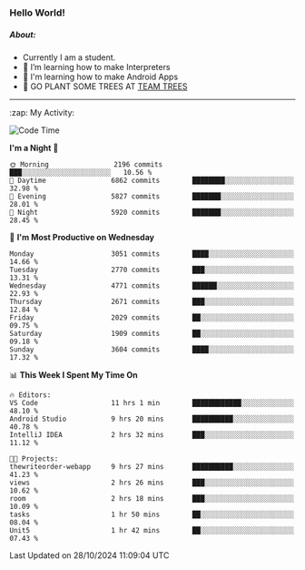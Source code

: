 ### Hello World!

##### About:
- Currently I am a student.
- 🌱 I’m learning how to make Interpreters
- 🌱 I'm learning how to make Android Apps
- 🌱 GO PLANT SOME TREES AT [TEAM TREES](https://teamtrees.org/)

---
  <summary>:zap: My Activity:</summary>
  
<!--START_SECTION:waka-->
![Code Time](http://img.shields.io/badge/Code%20Time-1%2C553%20hrs%2046%20mins-blue)

**I'm a Night 🦉** 

```text
🌞 Morning                2196 commits        ███░░░░░░░░░░░░░░░░░░░░░░   10.56 % 
🌆 Daytime                6862 commits        ████████░░░░░░░░░░░░░░░░░   32.98 % 
🌃 Evening                5827 commits        ███████░░░░░░░░░░░░░░░░░░   28.01 % 
🌙 Night                  5920 commits        ███████░░░░░░░░░░░░░░░░░░   28.45 % 
```
📅 **I'm Most Productive on Wednesday** 

```text
Monday                   3051 commits        ████░░░░░░░░░░░░░░░░░░░░░   14.66 % 
Tuesday                  2770 commits        ███░░░░░░░░░░░░░░░░░░░░░░   13.31 % 
Wednesday                4771 commits        ██████░░░░░░░░░░░░░░░░░░░   22.93 % 
Thursday                 2671 commits        ███░░░░░░░░░░░░░░░░░░░░░░   12.84 % 
Friday                   2029 commits        ██░░░░░░░░░░░░░░░░░░░░░░░   09.75 % 
Saturday                 1909 commits        ██░░░░░░░░░░░░░░░░░░░░░░░   09.18 % 
Sunday                   3604 commits        ████░░░░░░░░░░░░░░░░░░░░░   17.32 % 
```


📊 **This Week I Spent My Time On** 

```text
🔥 Editors: 
VS Code                  11 hrs 1 min        ████████████░░░░░░░░░░░░░   48.10 % 
Android Studio           9 hrs 20 mins       ██████████░░░░░░░░░░░░░░░   40.78 % 
IntelliJ IDEA            2 hrs 32 mins       ███░░░░░░░░░░░░░░░░░░░░░░   11.12 % 

🐱‍💻 Projects: 
thewriteorder-webapp     9 hrs 27 mins       ██████████░░░░░░░░░░░░░░░   41.23 % 
views                    2 hrs 26 mins       ███░░░░░░░░░░░░░░░░░░░░░░   10.62 % 
room                     2 hrs 18 mins       ███░░░░░░░░░░░░░░░░░░░░░░   10.09 % 
tasks                    1 hr 50 mins        ██░░░░░░░░░░░░░░░░░░░░░░░   08.04 % 
Unit5                    1 hr 42 mins        ██░░░░░░░░░░░░░░░░░░░░░░░   07.43 % 
```


 Last Updated on 28/10/2024 11:09:04 UTC
<!--END_SECTION:waka-->
